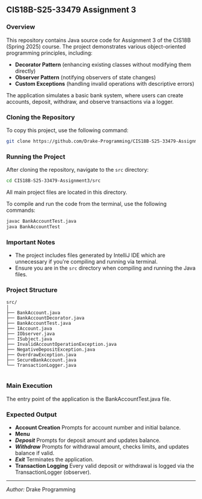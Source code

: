 ## CIS18B-S25-33479 Assignment 3

### Overview
This repository contains Java source code for Assignment 3 of the CIS18B (Spring 2025) course. The project demonstrates various object-oriented programming principles, including:
- **Decorator Pattern** (enhancing existing classes without modifying them directly)
- **Observer Pattern** (notifying observers of state changes)
- **Custom Exceptions** (handling invalid operations with descriptive errors)

The application simulates a basic bank system, where users can create accounts, deposit, withdraw, and observe transactions via a logger.

### Cloning the Repository
To copy this project, use the following command:

```bash
git clone https://github.com/Drake-Programming/CIS18B-S25-33479-Assignment3.git
```

### Running the Project
After cloning the repository, navigate to the `src` directory:

```bash
cd CIS18B-S25-33479-Assignment3/src
```

All main project files are located in this directory.

To compile and run the code from the terminal, use the following commands:

```bash
javac BankAccountTest.java
java BankAccountTest
```

### Important Notes
- The project includes files generated by IntelliJ IDE which are unnecessary if you're compiling and running via terminal.
- Ensure you are in the `src` directory when compiling and running the Java files.

### Project Structure
```
src/
│
├── BankAccount.java
├── BankAccountDecorator.java
├── BankAccountTest.java
├── IAccount.java
├── IObserver.java
├── ISubject.java
├── InvalidAccountOperationException.java
├── NegativeDepositException.java
├── OverdrawException.java
├── SecureBankAccount.java
└── TransactionLogger.java


```

### Main Execution
The entry point of the application is the BankAccountTest.java file.

### Expected Output
- **Account Creation** Prompts for account number and initial balance.
- **Menu**
- ***Deposit*** Prompts for deposit amount and updates balance.
- ***Withdraw*** Prompts for withdrawal amount, checks limits, and updates balance if valid.
- ***Exit*** Terminates the application.
- **Transaction Logging** Every valid deposit or withdrawal is logged via the TransactionLogger (observer).

---

*Author:* Drake Programming


